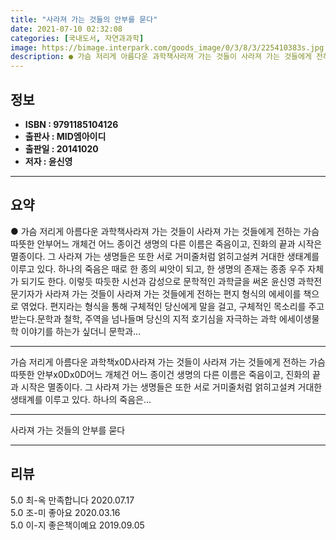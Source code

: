 ```yaml
---
title: "사라져 가는 것들의 안부를 묻다"
date: 2021-07-10 02:32:08
categories: [국내도서, 자연과과학]
image: https://bimage.interpark.com/goods_image/0/3/8/3/225410383s.jpg
description: ● 가슴 저리게 아름다운 과학책사라져 가는 것들이 사라져 가는 것들에게 전하는 가슴 따뜻한 안부어느 개체건 어느 종이건 생명의 다른 이름은 죽음이고, 진화의 끝과 시작은 멸종이다. 그 사라져 가는 생명들은 또한 서로 거미줄처럼 얽히고설켜 거대한 생태계를 이루고 있다. 하나의 죽음은 때
---
```


## **정보**

- **ISBN : 9791185104126**
- **출판사 : MID엠아이디**
- **출판일 : 20141020**
- **저자 : 윤신영**

------



## **요약**

●  가슴 저리게 아름다운 과학책사라져 가는 것들이 사라져 가는 것들에게 전하는 가슴 따뜻한 안부어느 개체건 어느 종이건 생명의 다른 이름은 죽음이고, 진화의 끝과 시작은 멸종이다. 그 사라져 가는 생명들은 또한 서로 거미줄처럼 얽히고설켜 거대한 생태계를 이루고 있다. 하나의 죽음은 때로 한 종의 씨앗이 되고, 한 생명의 존재는 종종 우주 자체가 되기도 한다. 이렇듯 따듯한 시선과 감성으로 문학적인 과학글을 써온 윤신영 과학전문기자가 사라져 가는 것들이 사라져 가는 것들에게 전하는 편지 형식의 에세이를 책으로 엮었다. 편지라는 형식을 통해 구체적인 당신에게 말을 걸고, 구체적인 목소리를 주고 받는다.문학과 철학, 주역을 넘나들며 당신의 지적 호기심을 자극하는 과학 에세이생물학 이야기를 하는가 싶더니 문학과...

------

가슴 저리게 아름다운 과학책x0D사라져 가는 것들이 사라져 가는 것들에게 전하는 가슴 따뜻한 안부x0Dx0D어느 개체건 어느 종이건 생명의 다른 이름은 죽음이고, 진화의 끝과 시작은 멸종이다. 그 사라져 가는 생명들은 또한 서로 거미줄처럼 얽히고설켜 거대한 생태계를 이루고 있다. 하나의 죽음은... 

------


사라져 가는 것들의 안부를 묻다 

------


## **리뷰** 

5.0 최-옥 만족합니다 2020.07.17 <br/>5.0 조-미 좋아요 2020.03.16 <br/>5.0 이-지 좋은책이예요 2019.09.05 <br/>